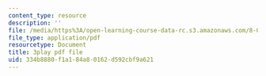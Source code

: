 ```yaml
---
content_type: resource
description: ''
file: /media/https%3A/open-learning-course-data-rc.s3.amazonaws.com/8-03sc-physics-iii-vibrations-and-waves-fall-2016/334b8880f1a184a80162d592cbf9a621_TjxR7lAwWhI.pdf
file_type: application/pdf
resourcetype: Document
title: 3play pdf file
uid: 334b8880-f1a1-84a8-0162-d592cbf9a621
---
```

